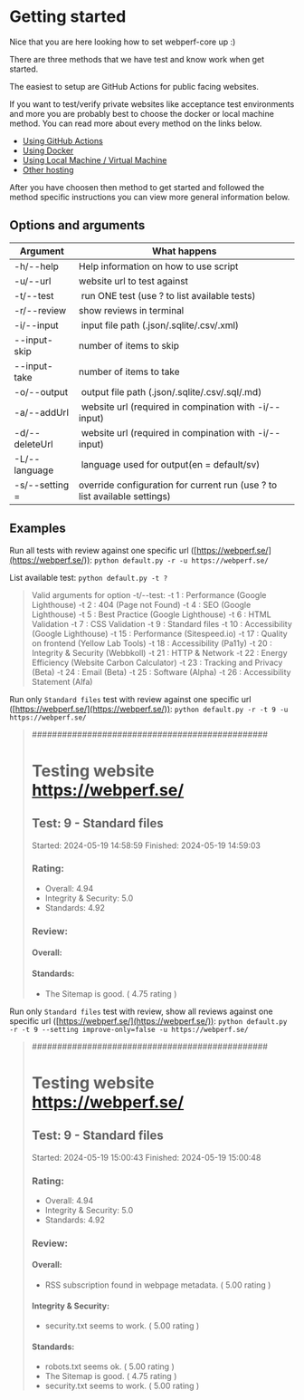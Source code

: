 # Getting started

Nice that you are here looking how to set webperf-core up :)

There are three methods that we have test and know work when get started.

The easiest to setup are GitHub Actions for public facing websites.

If you want to test/verify private websites like acceptance test environments and more you are probably best to choose the docker or local machine method.
You can read more about every method on the links below.

- [Using GitHub Actions](getting-started-github-actions.md)
- [Using Docker](getting-started-docker.md)
- [Using Local Machine / Virtual Machine](getting-started-local.md)
- [Other hosting](getting-started-others.md)

After you have choosen then method to get started and followed the method specific instructions 
you can view more general information below.

## Options and arguments
|Argument|What happens|
|---|---|
| -h/--help | Help information on how to use script |
| -u/--url <site url> | website url to test against |
| -t/--test <test number> | run ONE test (use ? to list available tests) |
| -r/--review | show reviews in terminal |
| -i/--input <file path> | input file path (.json/.sqlite/.csv/.xml) |
| --input-skip <number> | number of items to skip |
| --input-take <number> | number of items to take |
| -o/--output <file path> | output file path (.json/.sqlite/.csv/.sql/.md) |
| -a/--addUrl <site url> | website url (required in compination with -i/--input) |
| -d/--deleteUrl <site url> | website url (required in compination with -i/--input) |
| -L/--language <lang code> | language used for output(en = default/sv) |
| -s/--setting <key>=<value> | override configuration for current run (use ? to list available settings) |


## Examples


Run all tests with review against one specific url ([https://webperf.se/](https://webperf.se/)):
`python default.py -r -u https://webperf.se/`

List available test:
`python default.py -t ?`
> Valid arguments for option -t/--test:
> -t 1    : Performance (Google Lighthouse)
> -t 2    : 404 (Page not Found)
> -t 4    : SEO (Google Lighthouse)
> -t 5    : Best Practice (Google Lighthouse)
> -t 6    : HTML Validation
> -t 7    : CSS Validation
> -t 9    : Standard files
> -t 10   : Accessibility (Google Lighthouse)
> -t 15   : Performance (Sitespeed.io)
> -t 17   : Quality on frontend (Yellow Lab Tools)
> -t 18   : Accessibility (Pa11y)
> -t 20   : Integrity & Security (Webbkoll)
> -t 21   : HTTP & Network
> -t 22   : Energy Efficiency (Website Carbon Calculator)
> -t 23   : Tracking and Privacy (Beta)
> -t 24   : Email (Beta)
> -t 25   : Software (Alpha)
> -t 26   : Accessibility Statement (Alfa)

Run only `Standard files` test with review against one specific url ([https://webperf.se/](https://webperf.se/)):
`python default.py -r -t 9 -u https://webperf.se/`

> ###############################################
> # Testing website https://webperf.se/
> 
> ## Test: 9 - Standard files
> 
> Started: 2024-05-19 14:58:59
> Finished: 2024-05-19 14:59:03
> 
> ### Rating:
> - Overall: 4.94
> - Integrity & Security: 5.0
> - Standards: 4.92
> 
> ### Review:
> 
> #### Overall:
> #### Standards:
> - The Sitemap is good. ( 4.75 rating )

Run only `Standard files` test with review, show all reviews against one specific url ([https://webperf.se/](https://webperf.se/)):
`python default.py -r -t 9 --setting improve-only=false -u https://webperf.se/`

> ###############################################
> # Testing website https://webperf.se/
> 
> ## Test: 9 - Standard files
> 
> Started: 2024-05-19 15:00:43
> Finished: 2024-05-19 15:00:48
> 
> ### Rating:
> - Overall: 4.94
> - Integrity & Security: 5.0
> - Standards: 4.92
> 
> ### Review:
> 
> #### Overall:
> - RSS subscription found in webpage metadata. ( 5.00 rating )
> #### Integrity & Security:
> - security.txt seems to work. ( 5.00 rating )
> #### Standards:
> - robots.txt seems ok. ( 5.00 rating )
> - The Sitemap is good. ( 4.75 rating )
> - security.txt seems to work. ( 5.00 rating )
